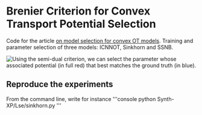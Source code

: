 # Brenier Criterion for Convex Transport Potential Selection

Code for the article [on model selection for convex OT models](https://openreview.net/forum?id=toleacrf7Hv). Training and parameter selection of three models: ICNNOT, Sinkhorn and SSNB.

![Using the semi-dual criterion, we can select the parameter whose associated potential (in full red) that best matches the ground truth (in blue).](https://github.com/[litlboy]/[OT_model_selection]/blob/[main]/sink_selection_1d.png?raw=true)

## Reproduce the experiments

From the command line, write for instance
'''console
python Synth-XP/Lse/sinkhorn.py
'''
